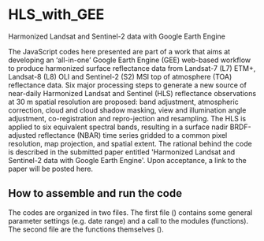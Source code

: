 # HLS_with_GEE
Harmonized Landsat and Sentinel-2 data with Google Earth Engine

The JavaScript codes here presented are part of a work that aims at developing an ‘all-in-one’ Google Earth Engine (GEE) web-based workflow to produce harmonized surface reflectance data from Landsat-7 (L7) ETM+, Landsat-8 (L8) OLI and Sentinel-2 (S2) MSI top of atmosphere (TOA) reflectance data. Six major processing steps to generate a new source of near-daily Harmonized Landsat and Sentinel (HLS) reflectance observations at 30 m spatial resolution are proposed: band adjustment, atmospheric correction, cloud and cloud shadow masking, view and illumination angle adjustment, co-registration and repro-jection and resampling. The HLS is applied to six equivalent spectral bands, resulting in a surface nadir BRDF-adjusted reflectance (NBAR) time series gridded to a common pixel resolution, map projection, and spatial extent.
The rational behind the code is described in the submitted paper entitled 'Harmonized Landsat and Sentinel-2 data with Google Earth Engine'. Upon acceptance, a link to the paper will be posted here.


## How to assemble and run the code
The codes are organized in two files. The first file () contains some general parameter settings (e.g. date range) and a call to the modules (functions).
The second file are the functions themselves ().
